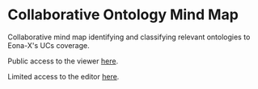 # Collaborative Ontology Mind Map
Collaborative mind map identifying and classifying relevant ontologies to Eona-X's UCs coverage.

Public access to the viewer [here](https://viewer.diagrams.net/?tags=%7B%7D&lightbox=1&highlight=0000ff&edit=_blank&layers=1&nav=1&title=ontology-collaborative-selection.drawio#Uhttps%3A%2F%2Fraw.githubusercontent.com%2FMax-Bld%2Fontology-collaborative-selection%2Fmain%2Fontology-collaborative-selection.drawio).

Limited access to the editor [here](https://app.diagrams.net/#HMax-Bld%2Fontology-collaborative-selection%2Fmain%2Fontology-collaborative-selection.drawio#).
